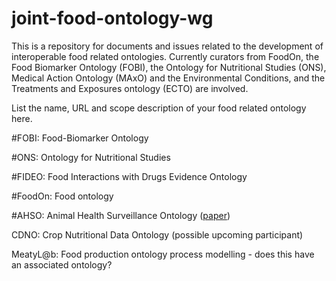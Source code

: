 # joint-food-ontology-wg
This is a repository for documents and issues related to the development of interoperable food related ontologies.  Currently curators from FoodOn, the Food Biomarker Ontology (FOBI), the Ontology for Nutritional Studies (ONS), Medical Action Ontology (MAxO) and the Environmental Conditions, and the Treatments and Exposures ontology (ECTO) are involved.

List the name, URL and scope description of your food related ontology here. 

#FOBI: Food-Biomarker Ontology

#ONS: Ontology for Nutritional Studies

#FIDEO: Food Interactions with Drugs Evidence Ontology

#FoodOn: Food ontology

#AHSO: Animal Health Surveillance Ontology 
(<a href="https://www.researchgate.net/project/AHSO-Animal-Health-Surveillance-Ontology">paper</a>)
 
CDNO: Crop Nutritional Data Ontology (possible upcoming participant)
 
MeatyL@b: Food production ontology process modelling - does this have an associated ontology?
